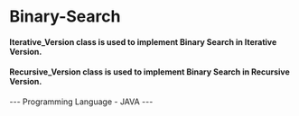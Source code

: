 # Binary-Search

#### Iterative_Version class is used to implement Binary Search in  Iterative Version.
#### Recursive_Version class is used to implement Binary Search in  Recursive Version.

--- Programming Language - JAVA ---
